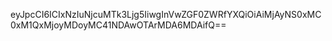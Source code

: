 eyJpcCI6ICIxNzIuNjcuMTk3Ljg5IiwgInVwZGF0ZWRfYXQiOiAiMjAyNS0xMC0xM1QxMjoyMDoyMC41NDAwOTArMDA6MDAifQ==